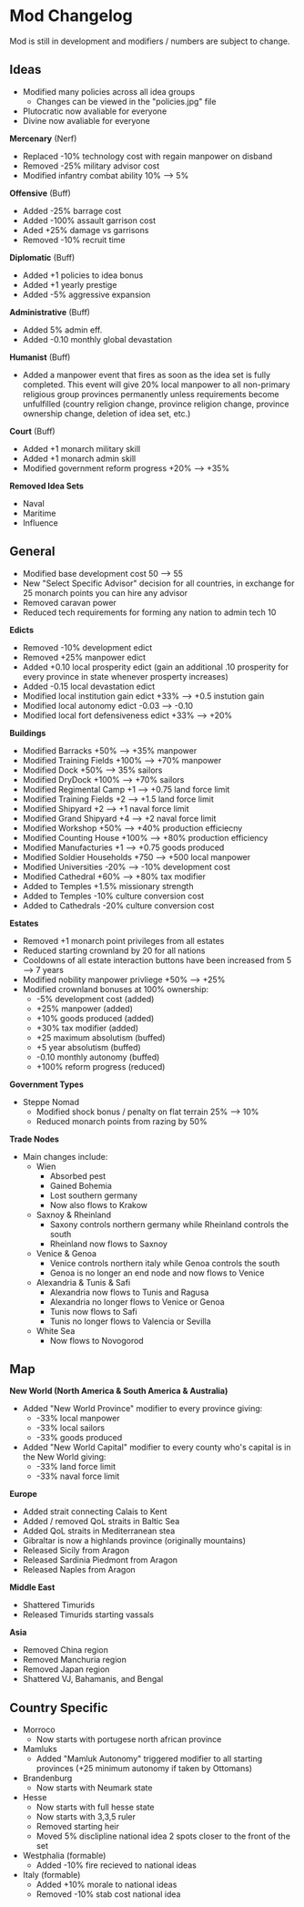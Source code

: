 # Mod Changelog 
Mod is still in development and modifiers / numbers are subject to change.
## Ideas
 - Modified many policies across all idea groups
 	- Changes can be viewed in the "policies.jpg" file 
 - Plutocratic now avaliable for everyone
 - Divine now avaliable for everyone 

**Mercenary** (Nerf)
 - Replaced -10% technology cost with regain manpower on disband
 - Removed -25% military advisor cost
 - Modified infantry combat ability 10% --> 5%

**Offensive** (Buff)
 - Added -25% barrage cost
 - Added -100% assault garrison cost
 - Aded +25% damage vs garrisons
 - Removed -10% recruit time

**Diplomatic** (Buff)
 - Added +1 policies to idea bonus 
 - Added +1 yearly prestige
 - Added -5% aggressive expansion

**Administrative** (Buff)
 - Added 5% admin eff.
 - Added -0.10 monthly global devastation

**Humanist** (Buff)
 - Added a manpower event that fires as soon as the idea set is fully completed. This event will give 20% local manpower to all non-primary religious group provinces permanently unless requirements become unfulfilled (country religion change, province religion change, province ownership change, deletion of idea set, etc.)

**Court** (Buff)
 - Added +1 monarch military skill
 - Added +1 monarch admin skill
 - Modified government reform progress +20% --> +35%

**Removed Idea Sets**
 - Naval
 - Maritime
 - Influence

## General
- Modified base development cost 50 --> 55
- New "Select Specific Advisor" decision for all countries, in exchange for 25 monarch points you can hire any advisor
- Removed caravan power
- Reduced tech requirements for forming any nation to admin tech 10

**Edicts**
 - Removed -10% development edict
 - Removed +25% manpower edict
 - Added +0.10 local prosperity edict (gain an additional .10 prosperity for every province in state whenever prosperty increases)
 - Added -0.15 local devastation edict
 - Modified local institution gain edict +33% --> +0.5 instution gain
 - Modified local autonomy edict -0.03 --> -0.10
 - Modified local fort defensiveness edict +33% --> +20%

**Buildings**
 - Modified Barracks +50% --> +35% manpower
 - Modified Training Fields +100% --> +70% manpower
 - Modified Dock +50% --> 35% sailors
 - Modified DryDock +100% --> +70% sailors
 - Modified Regimental Camp +1 --> +0.75 land force limit
 - Modified Training Fields +2 --> +1.5 land force limit
 - Modified Shipyard +2 --> +1 naval force limit
 - Modified Grand Shipyard +4 --> +2 naval force limit
 - Modified Workshop +50% --> +40% production efficiecny
 - Modified Counting House +100% --> +80% production efficiency
 - Modified Manufacturies +1 --> +0.75 goods produced
 - Modified Soldier Households +750 --> +500 local manpower
 - Modified Universities -20% --> -10% development cost
 - Modified Cathedral +60% --> +80% tax modifier
 - Added to Temples +1.5% missionary strength
 - Added to Temples -10% culture conversion cost
 - Added to Cathedrals -20% culture conversion cost

**Estates**
 - Removed +1 monarch point privileges from all estates
 - Reduced starting crownland by 20 for all nations
 - Cooldowns of all estate interaction buttons have been increased from 5 --> 7 years
 - Modified nobility manpower privliege +50% --> +25%
 - Modified crownland bonuses at 100% ownership:
	 - -5% development cost (added)
	 - +25% manpower (added)
 	 - +10% goods produced (added)
  	 - +30% tax modifier (added)
	 - +25 maximum absolutism (buffed)
 	 - +5 year absolutism (buffed)
   	 - -0.10 monthly autonomy (buffed)
   	 - +100% reform progress (reduced)

**Government Types**
 - Steppe Nomad
 	- Modified shock bonus / penalty on flat terrain 25% --> 10%
  	- Reduced monarch points from razing by 50%

**Trade Nodes**
 - Main changes include:
 	- Wien
	 	- Absorbed pest
  		- Gained Bohemia
	  	- Lost southern germany
   		- Now also flows to Krakow
	- Saxnoy & Rheinland
 		- Saxony controls northern germany while Rheinland controls the south
   		- Rheinland now flows to Saxnoy
   	- Venice & Genoa
   		- Venice controls northern italy while Genoa controls the south
   		- Genoa is no longer an end node and now flows to Venice
   	- Alexandria & Tunis & Safi
   		- Alexandria now flows to Tunis and Ragusa
   	 	- Alexandria no longer flows to Venice or Genoa
   	  	- Tunis now flows to Safi
   	  	- Tunis no longer flows to Valencia or Sevilla
   	- White Sea
   		- Now flows to Novogorod
## Map
**New World (North America & South America & Australia)**
 - Added "New World Province" modifier to every province giving:
	 - -33% local manpower
	 - -33% local sailors
	 - -33% goods produced
 - Added "New World Capital" modifier to every county who's capital is in the New World giving:
	 - -33% land force limit
 	 - -33% naval force limit
	 
**Europe**
 - Added strait connecting Calais to Kent
 - Added / removed QoL straits in Baltic Sea
 - Added QoL straits in Mediterranean stea
 - Gibraltar is now a highlands province (originally mountains)
 - Released Sicily from Aragon
 - Released Sardinia Piedmont from Aragon
 - Released Naples from Aragon

**Middle East**
 - Shattered Timurids
 - Released Timurids starting vassals
   
**Asia**
 - Removed China region
 - Removed Manchuria region
 - Removed Japan region
 - Shattered VJ, Bahamanis, and Bengal

## Country Specific
 - Morroco
 	- Now starts with portugese north african province
 - Mamluks
 	- Added "Mamluk Autonomy" triggered modifier to all starting provinces (+25 minimum autonomy if taken by Ottomans)
 - Brandenburg
 	- Now starts with Neumark state  
 - Hesse
 	- Now starts with full hesse state
  	- Now starts with 3,3,5 ruler
   	- Removed starting heir
   	- Moved 5% disclipline national idea 2 spots closer to the front of the set
 - Westphalia (formable)
 	- Added -10% fire recieved to national ideas
 - Italy (formable)
 	- Added +10% morale to national ideas
  	- Removed -10% stab cost national idea
